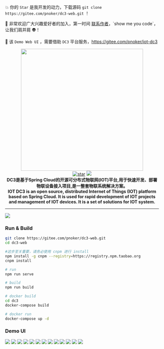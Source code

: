  :boom:  你的 `Star` 是我开发的动力，下载源码 `git clone https://gitee.com/pnoker/dc3-web.git` ！  

 :rocket: 非常欢迎广大兴趣爱好者的加入，第一时间 [联系作者]([https://gitee.com/pnoker/iot-dc3/tree/dev/#5-%E8%81%94%E7%B3%BB%E4%BD%9C%E8%80%85](https://gitee.com/pnoker/iot-dc3/tree/dev/#5-联系作者))，`show me you code`，让我们肩并肩 :alien:！

 :seedling: 该 `Demo Web UI` ，需要借助 `DC3` 平台服务，https://gitee.com/pnoker/iot-dc3

<p align="center">
    <img src="./dc3/images/iot-dc3-logo.png" width="400"><br>
    <a href='https://gitee.com/pnoker/iot-dc3/stargazers'><img src='https://gitee.com/pnoker/iot-dc3/badge/star.svg?theme=gray' alt='star'></a>
	<a href="https://github.com/pnoker/iot-dc3/blob/master/LICENSE"><img src="https://img.shields.io/github/license/pnoker/iot-dc3.svg"></a>	
	<br><strong>DC3是基于Spring Cloud的开源可分布式物联网(IOT)平台,用于快速开发、部署物联设备接入项目,是一整套物联系统解决方案。<br>IOT DC3 is an open source, distributed Internet of Things (IOT) platform based on Spring Cloud. It is used for rapid development of IOT projects and management of IOT devices. It is a set of solutions for IOT system.</strong>
</p>

------

![](./dc3/images/web-all.png)

### Run & Build 

```bash
git clone https://gitee.com/pnoker/dc3-web.git
cd dc3-web

#这步至关重要，请务必使用 cnpm 进行 install
npm install -g cnpm --registry=https://registry.npm.taobao.org
cnpm install

# run
npm run serve

# build 
npm run build

# docker build
cd dc3
docker-compose build

# docker run 
docker-compose up -d
```



### Demo UI 

![](./dc3/images/demo/1.png)
![](./dc3/images/demo/2.png)
![](./dc3/images/demo/3.png)
![](./dc3/images/demo/4.png)
![](./dc3/images/demo/5.png)
![](./dc3/images/demo/6.png)
![](./dc3/images/demo/7.png)
![](./dc3/images/demo/8.png)
![](./dc3/images/demo/9.png)
![](./dc3/images/demo/10.png)
![](./dc3/images/demo/11.png)
![](./dc3/images/demo/12.png)
![](./dc3/images/demo/13.png)
